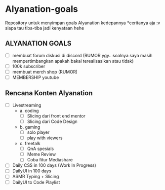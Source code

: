 # Alyanation-goals
Repository untuk menyimpan goals Alyanation kedepannya *ceritanya aja :v siapa tau tiba-tiba jadi kenyataan hehe

## ALYANATION GOALS

- [ ] membuat forum diskusi di discord (RUMOR ygy.. soalnya saya masih mempertimbangkan apakah bakal terealisasikan atau tidak)
- [ ] 100k subscriber
- [ ] membuat merch shop (RUMOR)
- [ ] MEMBERSHIP youtube

## Rencana Konten Alyanation

- [ ] Livestreaming 
  - a. coding
    - [ ] Slicing dari front end mentor
    - [ ] Slicing dari Code Design
  - b. gaming
    - [ ] solo player
    - [ ] play with viewers
  - c. freetalk 
    - [ ] QnA spesials
    - [ ] Meme Review
    - [ ] Coba fitur Mediashare
- [ ] Daily CSS in 100 days (Work In Progress)
- [ ] DailyUI in 100 days
- [ ] ASMR Typing + Slicing
- [ ] DailyUI to Code Playlist
